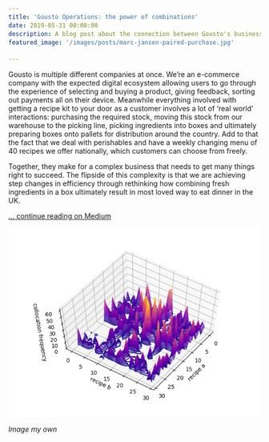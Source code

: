 ```yaml
---
title: 'Gousto Operations: the power of combinations'
date: 2019-05-31 00:00:00
description: A blog post about the connection between Gousto's business model and optimizing its operations
featured_image: '/images/posts/marc-jansen-paired-purchase.jpg'

---
```

Gousto is multiple different companies at once. We’re an e-commerce company with 
the expected digital ecosystem allowing users to go through the experience of 
selecting and buying a product, giving feedback, sorting out payments all on 
their device. Meanwhile everything involved with getting a recipe kit to your 
door as a customer involves a lot of ‘real world’ interactions: purchasing the 
required stock, moving this stock from our warehouse to the picking line, 
picking ingredients into boxes and ultimately preparing boxes onto pallets for 
distribution around the country. Add to that the fact that we deal with 
perishables and have a weekly changing menu of 40 recipes we offer nationally, 
which customers can choose from freely. 

Together, they make for a complex business that needs to get many things right 
to succeed. The flipside of this complexity is that we are achieving step 
changes in efficiency through rethinking how combining fresh ingredients in a 
box ultimately result in most loved way to eat dinner in the UK.

[... continue reading on Medium](https://medium.com/gousto-engineering-techbrunch/gousto-operations-the-power-of-combinations-bcd374e1affd)

![Image my own](/images/posts/marc-jansen-paired-purchase.jpg)

_Image my own_

